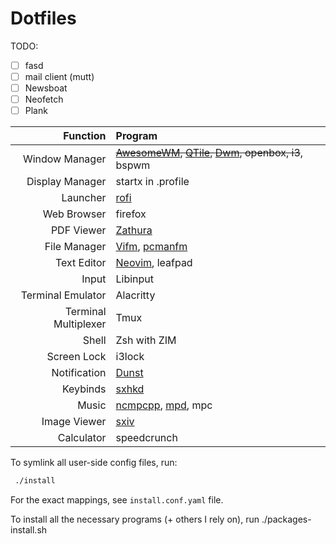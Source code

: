 # Dotfiles

TODO:  

- [ ] fasd
- [ ] mail client (mutt)
- [ ] Newsboat
- [ ] Neofetch
- [ ] Plank

| Function | Program      |
|----------:|:-------------|
| Window Manager | <s> [AwesomeWM](awesome), [QTile](qtile), [Dwm](dwm), openbox, i3</s>, bspwm|
| Display Manager | startx in .profile |
| Launcher | [rofi](rofi) |
| Web Browser | firefox |
| PDF Viewer | [Zathura](zathurarc) |
| File Manager | [Vifm](file_managers/vifm), [pcmanfm](file_managers/pcmanfm)|
| Text Editor | [Neovim](neovim), leafpad |
| Input | Libinput |
| Terminal Emulator| Alacritty |
| Terminal Multiplexer | Tmux |
| Shell | Zsh with ZIM |
| Screen Lock | i3lock |
| Notification | [Dunst](dunst) |
| Keybinds | [sxhkd](sxhkd) |
| Music | [ncmpcpp](ncmpcpp), [mpd](mpd), mpc
| Image Viewer | [sxiv](sxiv) |
| Calculator | speedcrunch |

To symlink all user-side config files, run:

```bash
 ./install
```

For the exact mappings, see `install.conf.yaml` file. 

To install all the necessary programs (+ others I rely on), run ./packages-install.sh
